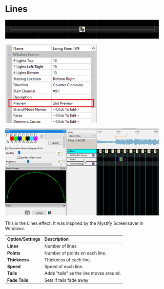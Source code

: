 # Lines

![Icon](../../.gitbook/assets/image%20%28201%29.png)

![Sequencer Grid](../../.gitbook/assets/image%20%28341%29.png)

![](../../.gitbook/assets/image%20%28305%29.png)

This is the Lines effect. It was inspired by the Mystify Screensaver in Windows.

| Option/Settings | Description |
| :--- | :--- |
| **Lines** | Number of lines. |
| **Points** | Number of points on each line. |
| **Thickness** | Thickness of each line. |
| **Speed** | Speed of each line. |
| **Tails** | Adds "tails" as the line moves around. |
| **Fade Tails** | Sets if tails fade away |

